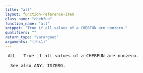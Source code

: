 ```yaml
---
title: "all"
layout: function-reference-item
class_name: "chebfun"
function_name: "all"
snippet: "True if all values of a CHEBFUN are nonzero."
qualifiers: ""
return_type: "varargout"
arguments: "(rhs1)"
---
```


<pre class="help-text"> ALL   True if all values of a CHEBFUN are nonzero.
 
  See also ANY, ISZERO.
</pre>